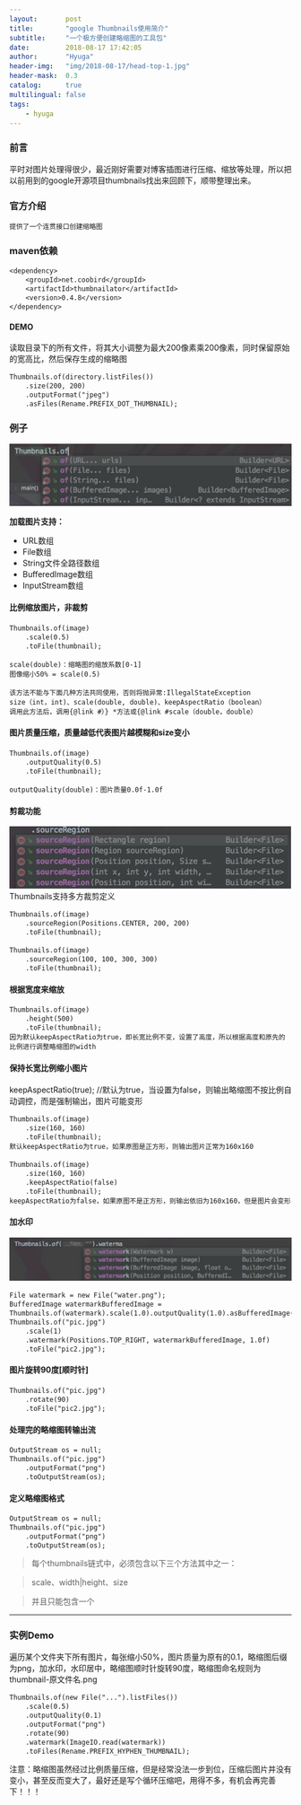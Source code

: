```yaml
---
layout:       post
title:        "google Thumbnails使用简介"
subtitle:     "一个极方便创建略缩图的工具包"
date:         2018-08-17 17:42:05
author:       "Hyuga"
header-img:   "img/2018-08-17/head-top-1.jpg"
header-mask:  0.3
catalog:      true
multilingual: false
tags:
    - hyuga
---
```


### 前言
平时对图片处理得很少，最近刚好需要对博客插图进行压缩、缩放等处理，所以把以前用到的google开源项目thumbnails找出来回顾下，顺带整理出来。

### 官方介绍
    提供了一个连贯接口创建缩略图

### maven依赖
```
<dependency>
    <groupId>net.coobird</groupId>
    <artifactId>thumbnailator</artifactId>
    <version>0.4.8</version>
</dependency>
```

#### DEMO
读取目录下的所有文件，将其大小调整为最大200像素乘200像素，同时保留原始的宽高比，然后保存生成的缩略图
```
Thumbnails.of(directory.listFiles())
    .size(200, 200)
    .outputFormat("jpeg")
    .asFiles(Rename.PREFIX_DOT_THUMBNAIL);
```


### 例子

![](/img/2018-08-17/471FB23F-E3FE-4B10-9DAB-8F012E18046E.png)

**加载图片支持：**
* URL数组
* File数组
* String文件全路径数组
* BufferedImage数组
* InputStream数组

#### 比例缩放图片，非裁剪
```
Thumbnails.of(image)
    .scale(0.5)
    .toFile(thumbnail);

scale(double)：缩略图的缩放系数[0-1]
图像缩小50% = scale(0.5)

该方法不能与下面几种方法共同使用，否则将抛异常:IllegalStateException
size（int，int)、scale(double, double)、keepAspectRatio（boolean）
调用此方法后，调用{@link #）} *方法或{@link #scale（double，double）

```

#### 图片质量压缩，质量越低代表图片越模糊和size变小
```
Thumbnails.of(image)
    .outputQuality(0.5)
    .toFile(thumbnail);

outputQuality(double)：图片质量0.0f-1.0f
```

#### 剪裁功能
![](/img/2018-08-17/6C887AFE-1B0F-4F6E-BE8A-FB79DAAB2EED.png)
Thumbnails支持多方裁剪定义
```
Thumbnails.of(image)
    .sourceRegion(Positions.CENTER, 200, 200)
    .toFile(thumbnail);

Thumbnails.of(image)
    .sourceRegion(100, 100, 300, 300)
    .toFile(thumbnail);
```

#### 根据宽度来缩放
```
Thumbnails.of(image)
    .height(500)
    .toFile(thumbnail);
因为默认keepAspectRatio为true，即长宽比例不变，设置了高度，所以根据高度和原先的比例进行调整略缩图的width
```

#### 保持长宽比例缩小图片
keepAspectRatio(true);  //默认为true，当设置为false，则输出略缩图不按比例自动调控，而是强制输出，图片可能变形
```
Thumbnails.of(image)
    .size(160, 160)
    .toFile(thumbnail);
默认keepAspectRatio为true，如果原图是正方形，则输出图片正常为160x160

Thumbnails.of(image)
    .size(160, 160)
    .keepAspectRatio(false)
    .toFile(thumbnail);
keepAspectRatio为false，如果原图不是正方形，则输出依旧为160x160，但是图片会变形

```

#### 加水印
![](/img/2018-08-17/DA2EA278-8555-4A19-9B9A-ABC0BFC37DCC.png)
```
File watermark = new File("water.png");
BufferedImage watermarkBufferedImage = Thumbnails.of(watermark).scale(1.0).outputQuality(1.0).asBufferedImage();
Thumbnails.of("pic.jpg")
    .scale(1)
    .watermark(Positions.TOP_RIGHT, watermarkBufferedImage, 1.0f)
    .toFile("pic2.jpg");
```

#### 图片旋转90度[顺时针]
```
Thumbnails.of("pic.jpg")
    .rotate(90)
    .toFile("pic2.jpg");
```

#### 处理完的略缩图转输出流
```
OutputStream os = null;
Thumbnails.of("pic.jpg")
    .outputFormat("png")
    .toOutputStream(os);
```

#### 定义略缩图格式
```
OutputStream os = null;
Thumbnails.of("pic.jpg")
    .outputFormat("png")
    .toOutputStream(os);
```

> 每个thumbnails链式中，必须包含以下三个方法其中之一：

> scale、width|height、size

> 并且只能包含一个

---
### 实例Demo
遍历某个文件夹下所有图片，每张缩小50%，图片质量为原有的0.1，略缩图后缀为png，加水印，水印居中，略缩图顺时针旋转90度，略缩图命名规则为thumbnail-原文件名.png
```
Thumbnails.of(new File("...").listFiles())
    .scale(0.5)
    .outputQuality(0.1)
    .outputFormat("png")
    .rotate(90)
    .watermark(ImageIO.read(watermark))
    .toFiles(Rename.PREFIX_HYPHEN_THUMBNAIL);
```

注意：略缩图虽然经过比例质量压缩，但是经常没法一步到位，压缩后图片并没有变小，甚至反而变大了，最好还是写个循环压缩吧，用得不多，有机会再完善下！！！